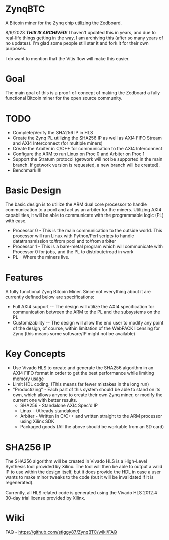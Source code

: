 ZynqBTC
=======

A Bitcoin miner for the Zynq chip utilizing the Zedboard.

8/9/2023
***THIS IS ARCHIVED!*** I haven't updated this in years, and due to real-life things getting in the way, I am archiving this (after so many years of no updates). I'm glad some people still star it and fork it for their own purposes.

I do want to mention that the Vitis flow will make this easier.

Goal
====

The main goal of this is a proof-of-concept of making the Zedboard a fully functional Bitcoin miner for the open source community.

TODO
====

- Complete/Verify the SHA256 IP in HLS
- Create the Zynq PL utilizing the SHA256 IP as well as AXI4 FIFO Stream and AXI4 Interconnect (for multiple miners)
- Create the Arbiter in C/C++ for communication to the AXI4 Interconnect
- Configure the ARM to run Linux on Proc 0 and Arbiter on Proc 1
- Support the Stratum protocol (getwork will not be supported in the main branch. If getwork version is requested, a new branch will be created).
- Benchmark!!!!

Basic Design
============

The basic design is to utilize the ARM dual core processor to handle communication to a pool and act as an arbiter for the miners. Utilizing AXI4 capabilities, it will be able to communicate with the programmable logic (PL) with ease.

- Processor 0 - This is the main communication to the outside world. This processor will run Linux with Python/Perl scripts to handle datatransmission to/from pool and to/from arbiter
- Processor 1 - This is a bare-metal program which will communicate with Processor 0 for jobs, and the PL to distribute/read in work
- PL - Where the miners live.

Features
========

A fully functional Zynq Bitcoin Miner. Since not everything about it are currently defined below are specifications:
- Full AXI4 support -- The design will utilize the AXI4 specification for communication between the ARM to the PL and the subsystems on the PL
- Customizability -- The design will allow the end user to modify any point of the design, of course, within limitation of the WebPACK licensing for Zynq (this means some software/IP might not be available)

Key Concepts
============

- Use Vivado HLS to create and generate the SHA256 algorithm in an AXI4 FIFO format in order to get the best performance while limiting memory usage
- Limit HDL coding. (This means far fewer mistakes in the long run)
- "Productizing" - Each part of this system should be able to stand on its own, which allows anyone to create their own Zynq miner, or modify the current one with better results.
	- SHA256 - Standalone AXI4 Spec'd IP
	- Linux - (Already standalone)
	- Arbiter - Written in C/C++ and written straight to the ARM processor using Xilinx SDK
	- Packaged goods (All the above should be workable from an SD card)

SHA256 IP
=========

The SHA256 algorithm will be created in Vivado HLS is a High-Level Synthesis tool provided by Xilinx. The tool will then be able to output a valid IP to use within the design itself, but it does provide the HDL in case a user wants to make minor tweaks to the code (but it will be invalidated if it is regenerated).


Currently, all HLS related code is generated using the Vivado HLS 2012.4 30-day trial license provided by Xilinx.

Wiki
====
FAQ - https://github.com/stiggy87/ZynqBTC/wiki/FAQ
